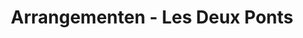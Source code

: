 ---
layout: arrangementen
title: Arrangementen - Les Deux Ponts
lang: en
lang-ref: arrangementen
permalink: /en/arrangements/
heading: Arrangementen
subheading: Vers, divers en vernieuwend
headerImage: /assets/images/bg-28.jpg
---
